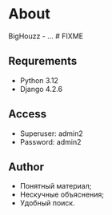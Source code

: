 # About

BigHouzz - ... # FIXME

## Requrements

  * Python 3.12
  * Django 4.2.6

## Access

  * Superuser: admin2
  * Password: admin2

## Author

- Понятный материал;
- Нескучные объяснения;
- Удобный поиск.
